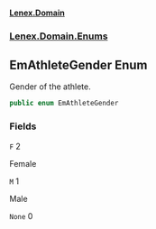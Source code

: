 #### [Lenex.Domain](index.md 'index')
### [Lenex.Domain.Enums](Lenex.Domain.Enums.md 'Lenex.Domain.Enums')

## EmAthleteGender Enum

Gender of the athlete.

```csharp
public enum EmAthleteGender
```
### Fields

<a name='Lenex.Domain.Enums.EmAthleteGender.F'></a>

`F` 2

Female

<a name='Lenex.Domain.Enums.EmAthleteGender.M'></a>

`M` 1

Male

<a name='Lenex.Domain.Enums.EmAthleteGender.None'></a>

`None` 0